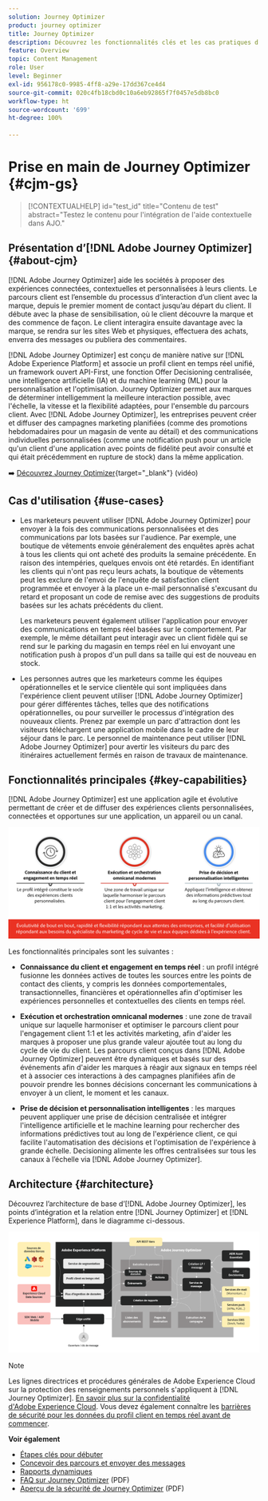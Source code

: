 ```yaml
---
solution: Journey Optimizer
product: journey optimizer
title: Journey Optimizer
description: Découvrez les fonctionnalités clés et les cas pratiques d’Adobe Journey Optimizer
feature: Overview
topic: Content Management
role: User
level: Beginner
exl-id: 956178c0-9985-4ff8-a29e-17dd367ce4d4
source-git-commit: 020c4fb18cbd0c10a6eb92865f7f0457e5db8bc0
workflow-type: ht
source-wordcount: '699'
ht-degree: 100%

---
```


# Prise en main de Journey Optimizer {#cjm-gs}

>[!CONTEXTUALHELP]
>id="test_id"
>title="Contenu de test"
>abstract="Testez le contenu pour l&#39;intégration de l&#39;aide contextuelle dans AJO."

## Présentation d’[!DNL Adobe Journey Optimizer] {#about-cjm}

[!DNL Adobe Journey Optimizer] aide les sociétés à proposer des expériences connectées, contextuelles et personnalisées à leurs clients. Le parcours client est l’ensemble du processus d’interaction d’un client avec la marque, depuis le premier moment de contact jusqu’au départ du client. Il débute avec la phase de sensibilisation, où le client découvre la marque et des commence de façon. Le client interagira ensuite davantage avec la marque, se rendra sur les sites Web et physiques, effectuera des achats, enverra des messages ou publiera des commentaires.

[!DNL Adobe Journey Optimizer] est conçu de manière native sur [!DNL Adobe Experience Platform] et associe un profil client en temps réel unifié, un framework ouvert API-First, une fonction Offer Decisioning centralisée, une intelligence artificielle (IA) et du machine learning (ML) pour la personnalisation et l&#39;optimisation. Journey Optimizer permet aux marques de déterminer intelligemment la meilleure interaction possible, avec l&#39;échelle, la vitesse et la flexibilité adaptées, pour l&#39;ensemble du parcours client. Avec [!DNL Adobe Journey Optimizer], les entreprises peuvent créer et diffuser des campagnes marketing planifiées (comme des promotions hebdomadaires pour un magasin de vente au détail) et des communications individuelles personnalisées (comme une notification push pour un article qu&#39;un client d&#39;une application avec points de fidélité peut avoir consulté et qui était précédemment en rupture de stock) dans la même application.

➡️ [Découvrez Journey Optimizer](https://experienceleague.adobe.com/docs/journey-optimizer-learn/tutorials/introduction-to-journey-optimizer/introduction.html?lang=fr){target=&quot;_blank&quot;} (vidéo)


## Cas d&#39;utilisation {#use-cases}

* Les marketeurs peuvent utiliser [!DNL Adobe Journey Optimizer] pour envoyer à la fois des communications personnalisées et des communications par lots basées sur l&#39;audience. Par exemple, une boutique de vêtements envoie généralement des enquêtes après achat à tous les clients qui ont acheté des produits la semaine précédente. En raison des intempéries, quelques envois ont été retardés. En identifiant les clients qui n&#39;ont pas reçu leurs achats, la boutique de vêtements peut les exclure de l&#39;envoi de l&#39;enquête de satisfaction client programmée et envoyer à la place un e-mail personnalisé s&#39;excusant du retard et proposant un code de remise avec des suggestions de produits basées sur les achats précédents du client.

   Les marketeurs peuvent également utiliser l&#39;application pour envoyer des communications en temps réel basées sur le comportement. Par exemple, le même détaillant peut interagir avec un client fidèle qui se rend sur le parking du magasin en temps réel en lui envoyant une notification push à propos d&#39;un pull dans sa taille qui est de nouveau en stock.

* Les personnes autres que les marketeurs comme les équipes opérationnelles et le service clientèle qui sont impliquées dans l&#39;expérience client peuvent utiliser [!DNL Adobe Journey Optimizer] pour gérer différentes tâches, telles que des notifications opérationnelles, ou pour surveiller le processus d&#39;intégration des nouveaux clients. Prenez par exemple un parc d&#39;attraction dont les visiteurs téléchargent une application mobile dans le cadre de leur séjour dans le parc. Le personnel de maintenance peut utiliser [!DNL Adobe Journey Optimizer] pour avertir les visiteurs du parc des itinéraires actuellement fermés en raison de travaux de maintenance.

## Fonctionnalités principales {#key-capabilities}

[!DNL Adobe Journey Optimizer] est une application agile et évolutive permettant de créer et de diffuser des expériences clients personnalisées, connectées et opportunes
sur une application, un appareil ou un canal.

![](assets/ajo-capabilities.png)

Les fonctionnalités principales sont les suivantes :

* **Connaissance du client et engagement en temps réel** : un profil intégré fusionne les données actives de toutes les sources entre les points de contact des clients, y compris les données comportementales, transactionnelles, financières et opérationnelles afin d&#39;optimiser les expériences personnelles et contextuelles des clients en temps réel.

* **Exécution et orchestration omnicanal modernes** : une zone de travail unique sur laquelle harmoniser et optimiser le parcours client pour l&#39;engagement client 1:1 et les activités marketing, afin d&#39;aider les marques à proposer une plus grande valeur ajoutée tout au long du cycle de vie du client. Les parcours client conçus dans [!DNL Adobe Journey Optimizer] peuvent être dynamiques et basés sur des événements afin d&#39;aider les marques à réagir aux signaux en temps réel et à associer ces interactions à des campagnes planifiées afin de pouvoir prendre les bonnes décisions concernant les communications à envoyer à un client, le moment et les canaux.

* **Prise de décision et personnalisation intelligentes** : les marques peuvent appliquer une prise de décision centralisée et intégrer l&#39;intelligence artificielle et le machine learning pour rechercher des informations prédictives tout au long de l&#39;expérience client, ce qui facilite l&#39;automatisation des décisions et l&#39;optimisation de l&#39;expérience à grande échelle. Decisioning alimente les offres centralisées sur tous les canaux à l’échelle via [!DNL Adobe Journey Optimizer].

## Architecture {#architecture}

Découvrez l’architecture de base d’[!DNL Adobe Journey Optimizer], les points d’intégration et la relation entre [!DNL Journey Optimizer] et [!DNL Experience Platform], dans le diagramme ci-dessous.

![](assets/ajo-architecture.png)


>[!NOTE]
>
> Les lignes directrices et procédures générales de Adobe Experience Cloud sur la protection des renseignements personnels s&#39;appliquent à [!DNL Journey Optimizer]. [En savoir plus sur la confidentialité d&#39;Adobe Experience Cloud](https://www.adobe.com/fr/privacy/experience-cloud.html).
> Vous devez également connaître les [barrières de sécurité pour les données du profil client en temps réel avant de commencer](https://experienceleague.adobe.com/docs/experience-platform/profile/guardrails.html?lang=fr).


**Voir également**

* [Étapes clés pour débuter](quick-start.md)
* [Concevoir des parcours et envoyer des messages](../building-journeys/journey-gs.md)
* [Rapports dynamiques](../reports/live-report.md)
* [FAQ sur Journey Optimizer](assets/do-not-localize/AJO-FAQ.pdf) (PDF)
* [Aperçu de la sécurité de Journey Optimizer](https://www.adobe.com/content/dam/cc/en/security/pdfs/AJO_SecurityOverview.pdf) (PDF)
